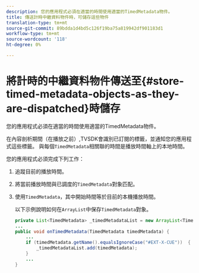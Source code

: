 ```yaml
---
description: 您的應用程式必須在適當的時間使用適當的TimedMetadata物件。
title: 傳送計時中繼資料物件時，可儲存這些物件
translation-type: tm+mt
source-git-commit: 89bdda1d4bd5c126f19ba75a819942df901183d1
workflow-type: tm+mt
source-wordcount: '118'
ht-degree: 0%

---
```



# 將計時的中繼資料物件傳送至{#store-timed-metadata-objects-as-they-are-dispatched}時儲存

您的應用程式必須在適當的時間使用適當的TimedMetadata物件。

在內容剖析期間（在播放之前）,TVSDK會識別已訂閱的標籤，並通知您的應用程式這些標籤。 與每個`TimedMetadata`相關聯的時間是播放時間軸上的本地時間。

您的應用程式必須完成下列工作：

1. 追蹤目前的播放時間。
1. 將當前播放時間與已調度的`TimedMetadata`對象匹配。

1. 使用`TimedMetadata`，其中開始時間等於目前的本機播放時間。

   以下示例說明如何在`ArrayList`中保存`TimedMetadata`對象。

   ```java
   private List<TimedMetadata> _timedMetadataList = new ArrayList<TimedMetadata>(); 
   ... 
   public void onTimedMetadata(TimedMetadata timedMetadata) { 
       ... 
       if (timedMetadata.getName().equalsIgnoreCase("#EXT-X-CUE"))  { 
           _timedMetadataList.add(timedMetadata); 
       } 
       ... 
   }
   ```

